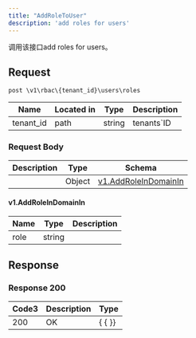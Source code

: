 ```yaml
---
title: "AddRoleToUser"
description: 'add roles for users'
---
```



调用该接口add roles for users。



## Request


```
post \v1\rbac\{tenant_id}\users\roles
```



| Name | Located in | Type | Description | 
| ---- | ---------- | ----------- | ----------- | 
| tenant_id | path | string | tenants`ID |  





### Request Body


 
| Description | Type | Schema |
| ----------- | ------ | ------ |
|  | Object | [v1.AddRoleInDomainIn](#v1.AddRoleInDomainIn) |

#### v1.AddRoleInDomainIn

| Name | Type | Description | 
| ---- | ---- | ----------- |     
| role | string |  |   


  
     
 
 





## Response



### Response  200


| Code3 | Description | Type | 
| ---- | ----------- | ------ | 
| 200 | OK | {   { }} |
 


